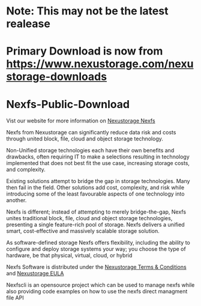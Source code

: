 # Note: This may not be the latest realease
# Primary Download is now from https://www.nexustorage.com/nexustorage-downloads


# Nexfs-Public-Download
Vist our website for more information on [Nexustorage Nexfs](http://nexustorage.com)


Nexfs from Nexustorage can significantly reduce data risk and costs through united block, file, cloud and object storage technology.

Non-Unified storage technologies each have their own benefits and drawbacks, often requiring IT to make a selections resulting in technology implemented that does not best fit the use case, increasing storage costs, and complexity.    

Existing solutions attempt to bridge the gap in storage technologies. Many then fail in the field. Other solutions add cost, complexity, and risk while introducing some of the least favourable aspects of one technology into another. 
 
Nexfs is different; instead of attempting to merely bridge-the-gap, Nexfs unites traditional block, file, cloud and object storage technologies, presenting a single feature-rich pool of storage. Nexfs delivers a unified smart, cost-effective and massively scalable storage solution.

As software-defined storage Nexfs offers flexibility, including the ability to configure and deploy storage systems your way; you choose the type of hardware, be that physical, virtual, cloud, or hybrid

Nexfs Software is distributed under the [Nexustorage Terms & Conditions](https://www.nexustorage.com/nexustorage-terms-and-conditions) and [Nexustorage EULA](https://www.nexustorage.com/nexustorage-end-user-license-agreem)

Nexfscli is an opensource project which can be used to manage nexfs while also providing code examples on how to use the nexfs direct managment file API

